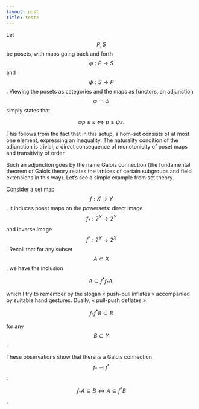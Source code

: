 ```yaml
---
layout: post
title: test2
--- 
```


<script type="text/javascript" src="https://cdn.mathjax.org/mathjax/latest/MathJax.js?config=TeX-AMS-MML_HTMLorMML"></script>

Let $$P,S$$ be posets, with maps going back and forth $$\varphi: P\to S$$ and $$\psi:S\to P$$. Viewing the posets as categories and the maps as functors, an adjunction $$\varphi \dashv \psi$$ simply states that

$$\varphi p \leq s \Leftrightarrow p \leq \psi s.$$


This follows from the fact that in this setup, a hom-set consists of at most one element, expressing an inequality. The naturality condition of the adjunction is trivial, a direct consequence of monotonicity of poset maps and transitivity of order.

Such an adjunction goes by the name Galois connection (the fundamental theorem of Galois theory relates the lattices of certain subgroups and field extensions in this way). Let’s see a simple example from set theory.

Consider a set map $$f:X\to Y$$. It induces poset maps on the powersets: direct image $$f_*: 2^X\to 2^Y$$ and inverse image $$f^*:2^Y\to 2^X$$. Recall that for any subset $$A\subset X$$, we have the inclusion

$$A\subseteq f^*f_*A,$$

which I try to remember by the slogan « push-pull inflates » accompanied by suitable hand gestures. Dually, « pull-push deflates »:

$$ f_*f^*B \subseteq B$$

for any $$B\subseteq Y$$.

These observations show that there is a Galois connection $$f_* \dashv f^*$$:

$$ f_* A \subseteq  B \Leftrightarrow A \subseteq f^* B$$.
